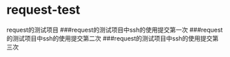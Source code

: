 # request-test
request的测试项目
###request的测试项目中ssh的使用提交第一次
###request的测试项目中ssh的使用提交第二次
###request的测试项目中ssh的使用提交第三次
